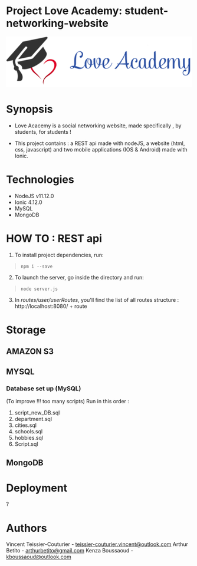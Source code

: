 # Project Love Academy: student-networking-website

![logo](public/asset/images/logo.png)

  
# Synopsis

* Love Acacemy is a social networking website, made specifically , by students, for students !

* This project contains : a REST api made with nodeJS, a website (html, css, javascript) and two mobile applications (IOS & Android) made with Ionic.

# Technologies
* NodeJS v11.12.0
* Ionic 4.12.0
* MySQL
* MongoDB


# HOW TO : REST api

 1. To install project dependencies, run:

>     npm i --save

2. To launch the server, go inside the directory and run: 
	
>     node server.js

3.  In *routes/user/userRoutes*, you'll find the list of all routes
				structure : http://localhost:8080/ + route


# Storage
## AMAZON S3

## MYSQL
### Database set up (MySQL)

(To improve !!! too many scripts)
Run in this order :

 1. script_new_DB.sql
 2. department.sql
 3.  cities.sql
 4. schools.sql
 5. hobbies.sql
 6. Script.sql
## MongoDB

 

# Deployment
?



# Authors
Vincent Teissier-Couturier - teissier-couturier.vincent@outlook.com
Arthur Betito - arthurbetito@gmail.com
Kenza Boussaoud - kboussaoud@outlook.com
